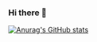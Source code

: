 ### Hi there 👋

[![Anurag's GitHub stats](https://github-readme-stats.vercel.app/api?username=ZacharyLauGitHub)](https://github.com/anuraghazra/github-readme-stats)

<!--
**ZacharyLauGitHub/ZacharyLauGitHub** is a ✨ _special_ ✨ repository because its `README.md` (this file) appears on your GitHub profile.

Here are some ideas to get you started:

- 🔭 I’m currently working on ...
- 🌱 I’m currently learning ...
- 👯 I’m looking to collaborate on ...
- 🤔 I’m looking for help with ...
- 💬 Ask me about ...
- 📫 How to reach me: ...
- 😄 Pronouns: ...
- ⚡ Fun fact: ...
-->

